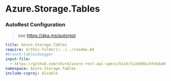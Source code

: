 # Azure.Storage.Tables

### AutoRest Configuration
> see https://aka.ms/autorest

``` yaml
title: Azure.Storage.Tables
require: $(this-folder)/../../readme.md
#branch:tablesSwagger
input-file:
  - https://github.com/shurd/azure-rest-api-specs/blob/51e8d8bc4fdeda60e4638164342eedfb67cf4a25/specification/cosmos-db/data-plane/Microsoft.TablesStorage/preview/2018-10-10/table.json
namespace: Azure.Storage.Tables
include-csproj: disable
```
